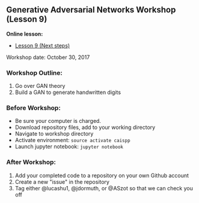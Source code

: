 ## Generative Adversarial Networks Workshop (Lesson 9)
**Online lesson:**

- [Lesson 9 (Next steps)](http://caisplusplus.usc.edu/blog/curriculum/lesson9)

Workshop date: October 30, 2017

### Workshop Outline:
1. Go over GAN theory
2. Build a GAN to generate handwritten digits

### Before Workshop:
* Be sure your computer is charged.
* Download repository files, add to your working directory
* Navigate to workshop directory
* Activate environment: `source activate caispp`
* Launch jupyter notebook: `jupyter notebook`

### After Workshop:
1. Add your completed code to a repository on your own Github account
2. Create a new "issue" in the repository
2. Tag either @lucashu1, @jdormuth, or @ASzot so that we can check you off
